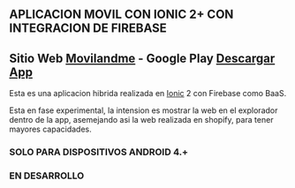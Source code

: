 ## APLICACION MOVIL CON IONIC 2+ CON INTEGRACION DE FIREBASE

## Sitio Web [Movilandme](https://movilandme.es/) - Google Play [Descargar App](https://play.google.com/store/apps/details?id=es.movilandme)

Esta es una aplicacion hibrida realizada en [Ionic](https://ionicframework.com/) 2 con Firebase como BaaS.

Esta en fase experimental, la intension es mostrar la web en el explorador dentro de la app, asemejando asi la web realizada en shopify, para tener mayores capacidades.

### SOLO PARA DISPOSITIVOS ANDROID 4.+
### EN DESARROLLO
